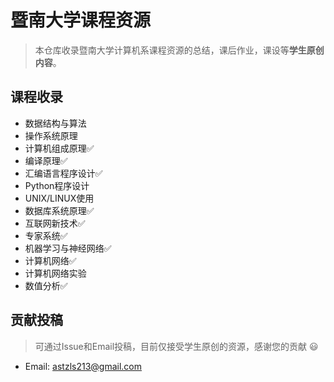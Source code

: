 # 暨南大学课程资源

> 本仓库收录暨南大学计算机系课程资源的总结，课后作业，课设等**学生原创内容**。

## 课程收录

- 数据结构与算法
- 操作系统原理
- 计算机组成原理✅
- 编译原理✅
- 汇编语言程序设计✅
- Python程序设计
- UNIX/LINUX使用
- 数据库系统原理✅
- 互联网新技术✅
- 专家系统✅
- 机器学习与神经网络✅
- 计算机网络✅
- 计算机网络实验
- 数值分析✅

## 贡献投稿

> 可通过Issue和Email投稿，目前仅接受学生原创的资源，感谢您的贡献 😃

- Email: astzls213@gmail.com



